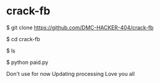 # crack-fb


$ git clone https://github.com/DMC-HACKER-404/crack-fb

$ cd crack-fb

$ ls

$ python paid.py


Don't use for now 
Updating processing
Love you all
